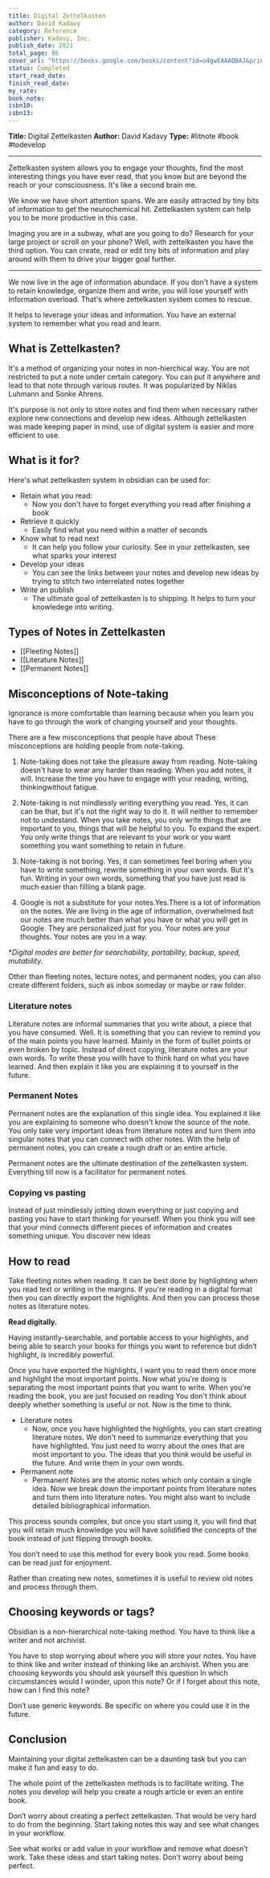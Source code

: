 ```yaml
---
title: Digital Zettelkasten
author: David Kadavy
category: Reference
publisher: Kadavy, Inc.
publish_date: 2021
total_page: 86
cover_url: "https://books.google.com/books/content?id=o4gwEAAAQBAJ&printsec=frontcover&img=1&zoom=1&source=gbs_api"
status: Completed
start_read_date: 
finish_read_date: 
my_rate: 
book_note: 
isbn10: 
isbn13: 
---
```

**Title:** Digital Zettelkasten
**Author:** David Kadavy
**Type:** #litnote #book #todevelop 

---
Zettelkasten system allows you to engage your thoughts, find the most interesting things you have ever read, that you know but are beyond the reach or your consciousness. It's like a second brain me.

We know we have short attention spans. We are easily attracted by tiny bits of information to get the neurochemical hit. Zettelkasten system can help you to be more productive in this case.

Imaging you are in a subway, what are you going to do? Research for your large project or scroll on your phone? Well, with zettelkasten you have the third option. You can create, read or edit tiny bits of information and play around with them to drive your bigger goal further.

---
We now live in the age of information abundace. If you don't have a system to retain knowledge, organize them and write, you will lose yourself with information overload. That's where zettelkasten system comes to rescue. 
 
It helps to leverage your ideas and information. You have an external system to remember what you read and learn.

## What is Zettelkasten?
It's a method of organizing your notes in  non-hierchical way. You are not restricted to put a note under certain category. You can put it anywhere and lead to that note through various routes. It was popularized by Niklas Luhmann and Sonke Ahrens. 

It's purpose is not only to store notes and find them when necessary rather explore new connections and develop new ideas. Although zettelkasten was made keeping paper in mind, use of digital system is easier and more efficient to use.

## What is it for?
Here's what zettelkasten system in obsidian can be used for:
- Retain what you read:
	- Now you don't have to forget everything you read after finishing a book
- Retrieve it quickly
	- Easily find what you need within a matter of seconds
- Know what to read next
	- It can help you follow your curiosity. See in your zettelkasten, see what sparks your interest
- Develop your ideas
	- You can see the links between your notes and develop new ideas by trying to stitch two interrelated notes together
- Write an publish
	- The ultimate goal of zettelkasten is to shipping. It helps to turn your knowledege into writing.

## Types of Notes in Zettelkasten
- [[Fleeting Notes]]
- [[Literature Notes]]
- [[Permanent Notes]]

## Misconceptions of Note-taking
Ignorance is more comfortable than learning because when you learn you have to go through the work of changing yourself and your thoughts. 

There are a few misconceptions that people have about These misconceptions are holding people from note-taking.

1.  Note-taking does not take the pleasure away from reading. Note-taking doesn't have to wear any harder than reading. When you add notes, it will. Increase the time you have to engage with your reading, writing, thinkingwithout fatigue.
    
2.  Note-taking is not mindlessly writing everything you read. Yes, it can can be that, but it's not the right way to do it. It will neither to remember not to undestand. When you take notes, you only write things that are important to you, things that will be helpful to you. To expand the expert. You only write things that are relevant to your work or you want something you want something to retain in future. 
    
3.  Note-taking is not boring. Yes, it can sometimes feel boring when you have to write something, rewrite something in your own words. But it's fun. Writing in your own words, something that you have just read is much easier than fillling a blank page. 
    
4.  Google is not a substitute for your notes.Yes.There is a lot of information on the notes. We are living in the age of information, overwhelmed but our notes are much better than what you have or what you will get in Google. They are personalized just for you. Your notes are your thoughts. Your notes are you in a way.

**Digital modes are better for searchability, portability, backup, speed, mutability.*  

Other than fleeting notes, lecture notes, and permanent nodes, you can also create different folders, such as inbox someday or maybe or raw folder. 

### Literature notes
Literature notes are informal summaries that you write about, a piece that you have consumed. Well. It is something that you can review to remind you of the main points you have learned. Mainly in the form of bullet points or even broken by topic. Instead of direct copying, literature notes are your own words. To write these you willh have to think hard on what you have learned. And then explain it like you are explaining it to yourself in the future.

### Permanent Notes
Permanent notes are the explanation of this single idea. You explained it like you are explaining to someone who doesn't know the source of the note. You only take very important ideas from literature notes and turn them into singular notes that you can connect with other notes. With the help of permanent notes, you can create a rough draft or an entire article. 

Permanent notes are the ultimate destination of the zettelkasten system. Everything till now is a facilitator for permanent notes. 

### Copying vs pasting
Instead of just mindlessly jotting down everything or just copying and pasting you have to start thinking for yourself. When you think you will see that your mind connects different pieces of information and creates something unique. You discover new Ideas

## How to read

Take fleeting notes when reading. It can be best done by highlighting when you read text or writing in the margins. If you're reading in a digital format then you can directly export the highlights. And then you can process those notes as literature notes.

**Read digitally.**

Having instantly-searchable, and portable access to your highlights, and being able to search your books for things you want to reference but didn’t highlight, is incredibly powerful.

Once you have exported the highlights, I want you to read them once more and highlight the most important points. Now what you're doing is separating the most important points that you want to write. When you're reading the book, you are just focused on reading You don't think about deeply whether something is useful or not. Now is the time to think.

- Literature notes
	- Now, once you have highlighted the highlights, you can start creating literature notes. We don't need to summarize everything that you have highlighted. You just need to worry about the ones that are most important to you. The ideas that you think would be useful in the future. And write them in your own words.
- Permanent note
	- Permanent Notes are the atomic notes which only contain a single idea. Now we break down the important points from literature notes and turn them into literature notes. You might also want to include detailed bibliographical information.

This process sounds complex, but once you start using it, you will find that you will retain much knowledge you will have solidified the concepts of the book instead of just flipping through books. 

You don’t need to use this method for every book you read. Some books can be read just for enjoyment. 

Rather than creating new notes, sometimes it is useful to review old notes and process through them.

## Choosing keywords or tags? 

Obsidian is a non-hierarchical note-taking method. You have to think like a writer and not archivist. 

You have to stop worrying about where you will store your notes. You have to think like and writer instead of thinking like an archivist. When you are choosing keywords you should ask yourself this question In which circumstances would I wonder, upon this note? Or if I forget about this note, how can I find this note? 

Don’t use generic keywords. Be specific on where you could use it in the future.

## Conclusion

Maintaining your digital zettelkasten can be a daunting task but you can make it fun and easy to do.

The whole point of the zettelkasten methods is to facilitate writing. The notes you develop will help you create a rough article or even an entire book. 

Don’t worry about creating a perfect zettelkasten. That would be very hard to do from the beginning. Start taking notes this way and see what changes in your workflow. 

See what works or add value in your workflow and remove what doesn’t work. Take these ideas and start taking notes. Don’t worry about being perfect.


